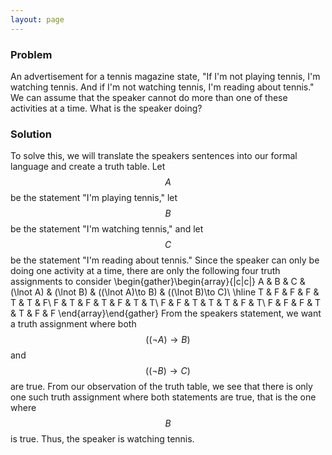 ```yaml
---
layout: page
---
```

### Problem
An advertisement for a tennis magazine state, "If I'm not playing tennis, I'm watching tennis. And if I'm not watching tennis, I'm reading about tennis." We can assume that the speaker cannot do more than one of these activities at a time. What is the speaker doing?
### Solution
To solve this, we will translate the speakers sentences into our formal language and create a truth table.
Let $$A$$ be the statement "I'm playing tennis," let $$B$$ be the statement "I'm watching tennis," and let $$C$$ be the statement "I'm reading about tennis." Since the speaker can only be doing one activity at a time, there are only the following four truth assignments to consider
\begin{gather}\begin{array}{|c|c|}
A & B & C & (\lnot A) & (\lnot B) & ((\lnot A)\to B) & ((\lnot B)\to C)\\
\hline
T & F & F & F & T & T & F\\
F & T & F & T & F & T & T\\
F & F & T & T & T & F & T\\
F & F & F & T & T & F & F
\end{array}\end{gather}
From the speakers statement, we want a truth assignment where both $$((\lnot A)\to B)$$ and $$((\lnot B)\to C)$$ are true. From our observation of the truth table, we see that there is only one such truth assignment where both statements are true, that is the one where $$B$$ is true. Thus, the speaker is watching tennis.
